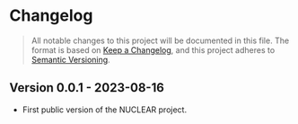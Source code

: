 # Changelog

> All notable changes to this project will be documented in this file. The format is based on [Keep a Changelog](https://keepachangelog.com/en/1.0.0/), and this project adheres to [Semantic Versioning](https://semver.org/spec/v2.0.0.html).



## Version 0.0.1 - 2023-08-16

- First public version of the NUCLEAR project.
